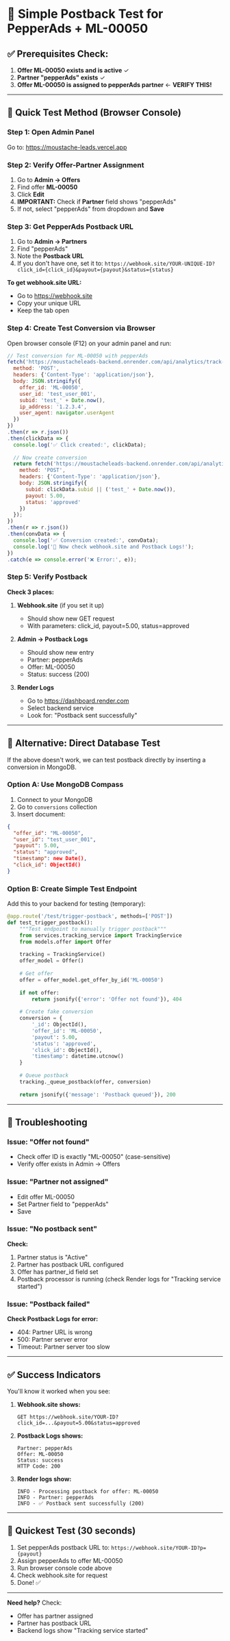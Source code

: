 # 🚀 Simple Postback Test for PepperAds + ML-00050

## ✅ Prerequisites Check:

1. **Offer ML-00050 exists and is active** ✓
2. **Partner "pepperAds" exists** ✓
3. **Offer ML-00050 is assigned to pepperAds partner** ← **VERIFY THIS!**

---

## 🎯 Quick Test Method (Browser Console)

### Step 1: Open Admin Panel
Go to: https://moustache-leads.vercel.app

### Step 2: Verify Offer-Partner Assignment

1. Go to **Admin → Offers**
2. Find offer **ML-00050**
3. Click **Edit**
4. **IMPORTANT:** Check if **Partner** field shows "pepperAds"
5. If not, select "pepperAds" from dropdown and **Save**

### Step 3: Get PepperAds Postback URL

1. Go to **Admin → Partners**
2. Find "pepperAds"
3. Note the **Postback URL**
4. If you don't have one, set it to: `https://webhook.site/YOUR-UNIQUE-ID?click_id={click_id}&payout={payout}&status={status}`

**To get webhook.site URL:**
- Go to https://webhook.site
- Copy your unique URL
- Keep the tab open

### Step 4: Create Test Conversion via Browser

Open browser console (F12) on your admin panel and run:

```javascript
// Test conversion for ML-00050 with pepperAds
fetch('https://moustacheleads-backend.onrender.com/api/analytics/track-click', {
  method: 'POST',
  headers: {'Content-Type': 'application/json'},
  body: JSON.stringify({
    offer_id: 'ML-00050',
    user_id: 'test_user_001',
    subid: 'test_' + Date.now(),
    ip_address: '1.2.3.4',
    user_agent: navigator.userAgent
  })
})
.then(r => r.json())
.then(clickData => {
  console.log('✅ Click created:', clickData);
  
  // Now create conversion
  return fetch('https://moustacheleads-backend.onrender.com/api/analytics/track-conversion', {
    method: 'POST',
    headers: {'Content-Type': 'application/json'},
    body: JSON.stringify({
      subid: clickData.subid || ('test_' + Date.now()),
      payout: 5.00,
      status: 'approved'
    })
  });
})
.then(r => r.json())
.then(convData => {
  console.log('✅ Conversion created:', convData);
  console.log('🎉 Now check webhook.site and Postback Logs!');
})
.catch(e => console.error('❌ Error:', e));
```

### Step 5: Verify Postback

**Check 3 places:**

1. **Webhook.site** (if you set it up)
   - Should show new GET request
   - With parameters: click_id, payout=5.00, status=approved

2. **Admin → Postback Logs**
   - Should show new entry
   - Partner: pepperAds
   - Offer: ML-00050
   - Status: success (200)

3. **Render Logs**
   - Go to https://dashboard.render.com
   - Select backend service
   - Look for: "Postback sent successfully"

---

## 🔧 Alternative: Direct Database Test

If the above doesn't work, we can test postback directly by inserting a conversion in MongoDB.

### Option A: Use MongoDB Compass

1. Connect to your MongoDB
2. Go to `conversions` collection
3. Insert document:
```json
{
  "offer_id": "ML-00050",
  "user_id": "test_user_001",
  "payout": 5.00,
  "status": "approved",
  "timestamp": new Date(),
  "click_id": ObjectId()
}
```

### Option B: Create Simple Test Endpoint

Add this to your backend for testing (temporary):

```python
@app.route('/test/trigger-postback', methods=['POST'])
def test_trigger_postback():
    """Test endpoint to manually trigger postback"""
    from services.tracking_service import TrackingService
    from models.offer import Offer
    
    tracking = TrackingService()
    offer_model = Offer()
    
    # Get offer
    offer = offer_model.get_offer_by_id('ML-00050')
    
    if not offer:
        return jsonify({'error': 'Offer not found'}), 404
    
    # Create fake conversion
    conversion = {
        '_id': ObjectId(),
        'offer_id': 'ML-00050',
        'payout': 5.00,
        'status': 'approved',
        'click_id': ObjectId(),
        'timestamp': datetime.utcnow()
    }
    
    # Queue postback
    tracking._queue_postback(offer, conversion)
    
    return jsonify({'message': 'Postback queued'}), 200
```

---

## 🐛 Troubleshooting

### Issue: "Offer not found"
- Check offer ID is exactly "ML-00050" (case-sensitive)
- Verify offer exists in Admin → Offers

### Issue: "Partner not assigned"
- Edit offer ML-00050
- Set Partner field to "pepperAds"
- Save

### Issue: "No postback sent"
**Check:**
1. Partner status is "Active"
2. Partner has postback URL configured
3. Offer has partner_id field set
4. Postback processor is running (check Render logs for "Tracking service started")

### Issue: "Postback failed"
**Check Postback Logs for error:**
- 404: Partner URL is wrong
- 500: Partner server error
- Timeout: Partner server too slow

---

## ✅ Success Indicators

You'll know it worked when you see:

1. **Webhook.site shows:**
   ```
   GET https://webhook.site/YOUR-ID?click_id=...&payout=5.00&status=approved
   ```

2. **Postback Logs shows:**
   ```
   Partner: pepperAds
   Offer: ML-00050
   Status: success
   HTTP Code: 200
   ```

3. **Render logs show:**
   ```
   INFO - Processing postback for offer: ML-00050
   INFO - Partner: pepperAds
   INFO - ✅ Postback sent successfully (200)
   ```

---

## 🎯 Quickest Test (30 seconds)

1. Set pepperAds postback URL to: `https://webhook.site/YOUR-ID?p={payout}`
2. Assign pepperAds to offer ML-00050
3. Run browser console code above
4. Check webhook.site for request
5. Done! ✅

---

**Need help?** Check:
- Offer has partner assigned
- Partner has postback URL
- Backend logs show "Tracking service started"
